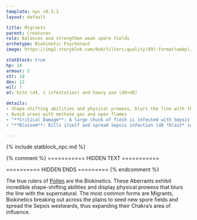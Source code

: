 ```yaml
---
template: npc v0.3.1
layout: default

title: Migrants
parent: Creatures
role: Balances and strengthen weak spore fields
archetype: Biokinetic Psychonaut
image: https://img2.storyblok.com/0x0/filters:quality(99):format(webp)/f/72501/5517x3300/4675ce01f7/pollen-migrants.jpg

statblock: true
hp: 14
armour: 2
str: 18
dex: 12
wil: 7
at: bite (d4, 1 infestation) and heavy axe (d8+d8)

details:
- Shape-shifting abilities and physical prowess, blurs the line with the supernatural
- Avoid areas with methane gas and open flames
- "**Critical Damage**: A large chuck of flesh is infested with Sepsis (d6 infection)"
- "**Blossom**: Kills itself and spread Sepsis infection (d8 *blast* infestation)"

---
```


{% include statblock_npc.md %}

{% comment %} =========== HIDDEN TEXT ===========

========== HIDDEN ENDS ========= {% endcomment %}

The true rulers of [Pollen](https://degenesis.com/world/cultures/pollen) are the Biokinetics. These Aberrants exhibit incredible shape-shifting abilities and display physical prowess that blurs the line with the supernatural. The most common forms are Migrants, Biokinetics breaking out across the plains to seed new spore fields and spread the Sepsis westwards, thus expanding their Chakra’s area of influence.
